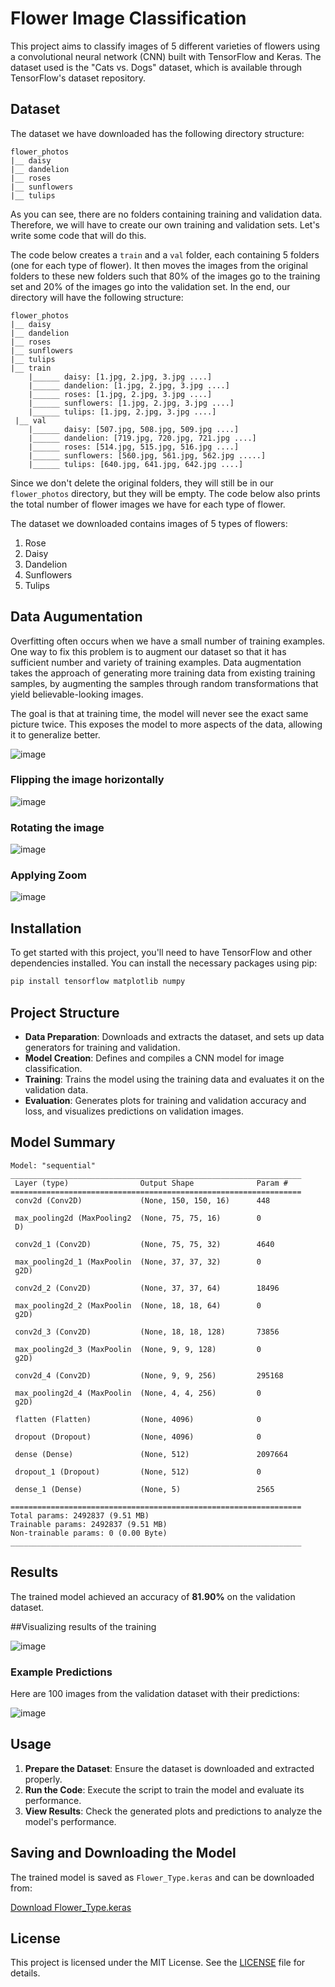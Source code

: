 # Flower Image Classification

This project aims to classify images of 5 different varieties of flowers using a convolutional neural network (CNN) built with TensorFlow and Keras. The dataset used is the "Cats vs. Dogs" dataset, which is available through TensorFlow's dataset repository.

## Dataset



The dataset we have downloaded has the following directory structure:

```
flower_photos
|__ daisy
|__ dandelion
|__ roses
|__ sunflowers
|__ tulips
```

As you can see, there are no folders containing training and validation data. Therefore, we will have to create our own training and validation sets. Let's write some code that will do this.

The code below creates a `train` and a `val` folder, each containing 5 folders (one for each type of flower). It then moves the images from the original folders to these new folders such that 80% of the images go to the training set and 20% of the images go into the validation set. In the end, our directory will have the following structure:

```
flower_photos
|__ daisy
|__ dandelion
|__ roses
|__ sunflowers
|__ tulips
|__ train
    |______ daisy: [1.jpg, 2.jpg, 3.jpg ....]
    |______ dandelion: [1.jpg, 2.jpg, 3.jpg ....]
    |______ roses: [1.jpg, 2.jpg, 3.jpg ....]
    |______ sunflowers: [1.jpg, 2.jpg, 3.jpg ....]
    |______ tulips: [1.jpg, 2.jpg, 3.jpg ....]
 |__ val
    |______ daisy: [507.jpg, 508.jpg, 509.jpg ....]
    |______ dandelion: [719.jpg, 720.jpg, 721.jpg ....]
    |______ roses: [514.jpg, 515.jpg, 516.jpg ....]
    |______ sunflowers: [560.jpg, 561.jpg, 562.jpg .....]
    |______ tulips: [640.jpg, 641.jpg, 642.jpg ....]
```

Since we don't delete the original folders, they will still be in our `flower_photos` directory, but they will be empty. The code below also prints the total number of flower images we have for each type of flower.

The dataset we downloaded contains images of 5 types of flowers:

1. Rose
2. Daisy
3. Dandelion
4. Sunflowers
5. Tulips



## Data Augumentation

Overfitting often occurs when we have a small number of training examples. One way to fix this problem is to augment our dataset so that it has sufficient number and variety of training examples.
Data augmentation takes the approach of generating more training data from existing training samples, by augmenting the samples through random transformations that yield believable-looking images. 

The goal is that at training time, the model will never see the exact same picture twice. This exposes the model to more aspects of the data, allowing it to generalize better.

![image](https://github.com/user-attachments/assets/9fb6703a-3999-4b8f-bc88-4355687c75e1)


### Flipping the image horizontally

![image](https://github.com/user-attachments/assets/3e1722be-2198-43ae-9c1b-4c4e2d590ef4)


### Rotating the image

![image](https://github.com/user-attachments/assets/32ccb1aa-fb7c-4bd2-822d-3f5e46ae94ca)


### Applying Zoom

![image](https://github.com/user-attachments/assets/2d5bb6d3-6097-44da-ad7a-b34489243c1c)



## Installation

To get started with this project, you'll need to have TensorFlow and other dependencies installed. You can install the necessary packages using pip:

```bash
pip install tensorflow matplotlib numpy
```

## Project Structure

- **Data Preparation**: Downloads and extracts the dataset, and sets up data generators for training and validation.
- **Model Creation**: Defines and compiles a CNN model for image classification.
- **Training**: Trains the model using the training data and evaluates it on the validation data.
- **Evaluation**: Generates plots for training and validation accuracy and loss, and visualizes predictions on validation images.


## Model Summary


```
Model: "sequential"
_________________________________________________________________
 Layer (type)                Output Shape              Param #   
=================================================================
 conv2d (Conv2D)             (None, 150, 150, 16)      448       
                                                                 
 max_pooling2d (MaxPooling2  (None, 75, 75, 16)        0         
 D)                                                              
                                                                 
 conv2d_1 (Conv2D)           (None, 75, 75, 32)        4640      
                                                                 
 max_pooling2d_1 (MaxPoolin  (None, 37, 37, 32)        0         
 g2D)                                                            
                                                                 
 conv2d_2 (Conv2D)           (None, 37, 37, 64)        18496     
                                                                 
 max_pooling2d_2 (MaxPoolin  (None, 18, 18, 64)        0         
 g2D)                                                            
                                                                 
 conv2d_3 (Conv2D)           (None, 18, 18, 128)       73856     
                                                                 
 max_pooling2d_3 (MaxPoolin  (None, 9, 9, 128)         0         
 g2D)                                                            
                                                                 
 conv2d_4 (Conv2D)           (None, 9, 9, 256)         295168    
                                                                 
 max_pooling2d_4 (MaxPoolin  (None, 4, 4, 256)         0         
 g2D)                                                            
                                                                 
 flatten (Flatten)           (None, 4096)              0         
                                                                 
 dropout (Dropout)           (None, 4096)              0         
                                                                 
 dense (Dense)               (None, 512)               2097664   
                                                                 
 dropout_1 (Dropout)         (None, 512)               0         
                                                                 
 dense_1 (Dense)             (None, 5)                 2565      
                                                                 
=================================================================
Total params: 2492837 (9.51 MB)
Trainable params: 2492837 (9.51 MB)
Non-trainable params: 0 (0.00 Byte)
_________________________________________________________________
```

## Results

The trained model achieved an accuracy of **81.90%** on the validation dataset.


##Visualizing results of the training

![image](https://github.com/user-attachments/assets/26a0ce05-8238-4766-bbaa-b84b6bc3bc63)



### Example Predictions

Here are 100 images from the validation dataset with their predictions:

![image](https://github.com/user-attachments/assets/d10aec98-e0ae-4609-9f06-d9fd951e35ac)




## Usage

1. **Prepare the Dataset**: Ensure the dataset is downloaded and extracted properly.
2. **Run the Code**: Execute the script to train the model and evaluate its performance.
3. **View Results**: Check the generated plots and predictions to analyze the model's performance.

## Saving and Downloading the Model

The trained model is saved as `Flower_Type.keras` and can be downloaded from:

[Download Flower_Type.keras](https://drive.google.com/drive/folders/1l1cikFWNjV_LdurGFtYmf199IiW6JkBE?usp=sharing)

## License

This project is licensed under the MIT License. See the [LICENSE](LICENSE) file for details.

